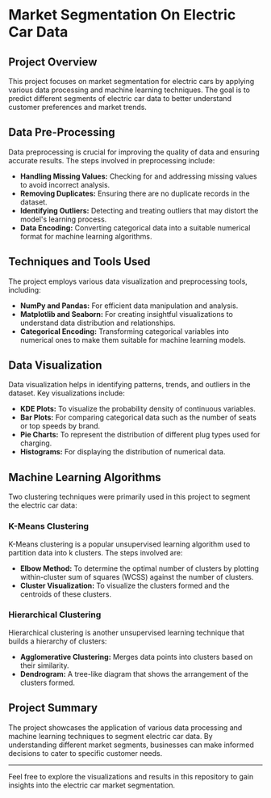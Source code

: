 # Market Segmentation On Electric Car Data

## Project Overview
This project focuses on market segmentation for electric cars by applying various data processing and machine learning techniques. The goal is to predict different segments of electric car data to better understand customer preferences and market trends.

## Data Pre-Processing
Data preprocessing is crucial for improving the quality of data and ensuring accurate results. The steps involved in preprocessing include:

- **Handling Missing Values:** Checking for and addressing missing values to avoid incorrect analysis.
- **Removing Duplicates:** Ensuring there are no duplicate records in the dataset.
- **Identifying Outliers:** Detecting and treating outliers that may distort the model's learning process.
- **Data Encoding:** Converting categorical data into a suitable numerical format for machine learning algorithms.

## Techniques and Tools Used
The project employs various data visualization and preprocessing tools, including:

- **NumPy and Pandas:** For efficient data manipulation and analysis.
- **Matplotlib and Seaborn:** For creating insightful visualizations to understand data distribution and relationships.
- **Categorical Encoding:** Transforming categorical variables into numerical ones to make them suitable for machine learning models.

## Data Visualization
Data visualization helps in identifying patterns, trends, and outliers in the dataset. Key visualizations include:

- **KDE Plots:** To visualize the probability density of continuous variables.
- **Bar Plots:** For comparing categorical data such as the number of seats or top speeds by brand.
- **Pie Charts:** To represent the distribution of different plug types used for charging.
- **Histograms:** For displaying the distribution of numerical data.

## Machine Learning Algorithms
Two clustering techniques were primarily used in this project to segment the electric car data:

### K-Means Clustering
K-Means clustering is a popular unsupervised learning algorithm used to partition data into k clusters. The steps involved are:
- **Elbow Method:** To determine the optimal number of clusters by plotting within-cluster sum of squares (WCSS) against the number of clusters.
- **Cluster Visualization:** To visualize the clusters formed and the centroids of these clusters.

### Hierarchical Clustering
Hierarchical clustering is another unsupervised learning technique that builds a hierarchy of clusters:
- **Agglomerative Clustering:** Merges data points into clusters based on their similarity.
- **Dendrogram:** A tree-like diagram that shows the arrangement of the clusters formed.

## Project Summary
The project showcases the application of various data processing and machine learning techniques to segment electric car data. By understanding different market segments, businesses can make informed decisions to cater to specific customer needs.

---

Feel free to explore the visualizations and results in this repository to gain insights into the electric car market segmentation.


